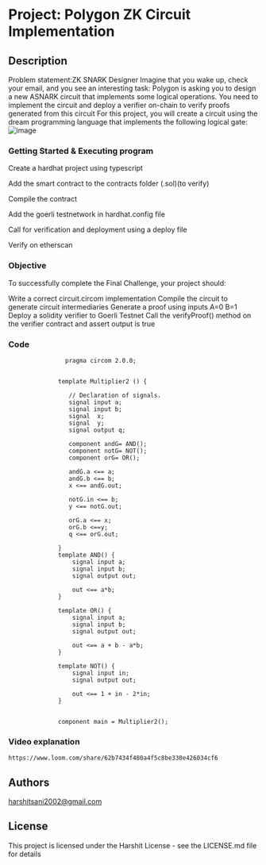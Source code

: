 
# Project:  Polygon ZK Circuit Implementation

## Description

Problem statement:ZK SNARK Designer Imagine that you wake up, check your email, and you see an interesting task: Polygon is asking you to design a new ASNARK circuit that implements some logical operations. You need to implement the circuit and deploy a verifier on-chain to verify proofs generated from this circuit 
For this project, you will create a circuit using the dream programming language that implements the following logical gate:
![image](https://github.com/DarthNexus/Metacrafters/assets/98768438/fec7a5c4-5c76-47c8-a503-ca325f4be67a)

### Getting Started & Executing program

Create a hardhat project using typescript

Add the smart contract to the contracts folder (.sol)(to verify)

Compile the contract

Add the goerli testnetwork in hardhat.config file

Call for verification and deployment using a deploy file

Verify on etherscan


### Objective
  
  To successfully complete the Final Challenge, your project should:
  
  Write a correct circuit.circom implementation
  Compile the circuit to generate circuit intermediaries
  Generate a proof using inputs A=0 B=1
  Deploy a solidity verifier to Goerli Testnet
  Call the verifyProof() method on the verifier contract and assert output is true

### Code
```
                pragma circom 2.0.0;
              
             
              template Multiplier2 () {  
              
                 // Declaration of signals.  
                 signal input a;  
                 signal input b; 
                 signal  x;
                 signal  y; 
                 signal output q;  
              
                 component andG= AND();
                 component notG= NOT();
                 component orG= OR();
              
                 andG.a <== a;
                 andG.b <== b;
                 x <== andG.out;
              
                 notG.in <== b;
                 y <== notG.out;
              
                 orG.a <== x;
                 orG.b <==y;
                 q <== orG.out;
              
              }
              template AND() {
                  signal input a;
                  signal input b;
                  signal output out;
              
                  out <== a*b;
              }
              
              template OR() {
                  signal input a;
                  signal input b;
                  signal output out;
              
                  out <== a + b - a*b;
              }
              
              template NOT() {
                  signal input in;
                  signal output out;
              
                  out <== 1 + in - 2*in;
              }
              
              
              component main = Multiplier2();
```
### Video explanation
  ```https://www.loom.com/share/62b7434f480a4f5c8be330e426034cf6```
## Authors

harshitsani2002@gmail.com


## License

This project is licensed under the Harshit License - see the LICENSE.md file for details


